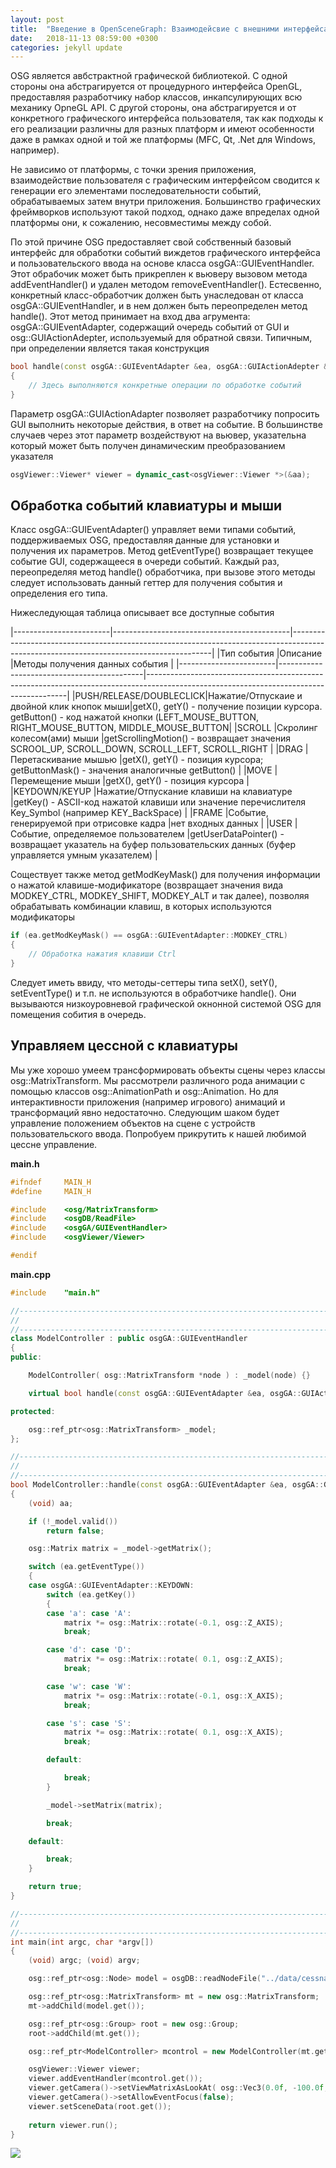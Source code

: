 ```yaml
---
layout: post
title:  "Введение в OpenSceneGraph: Взаимодейсвие с внешними интерфейсами - основы"
date:   2018-11-13 08:59:00 +0300
categories: jekyll update
---
```


OSG является авбстрактной графической библиотекой. С одной стороны она абстрагируется от процедурного интерфейса OpenGL, предоставляя разработчику набор классов, инкапсулирующих всю механику OpneGL API. С другой стороны, она абстрагируется и от конкретного графического интерфейса пользователя, так как подходы к его реализации различны для разных платформ и имеют особенности даже в рамках одной и той же платформы (MFC, Qt, .Net для Windows, например).

Не зависимо от платформы, с точки зрения приложения, взаимодействие пользователя с графическим интерфейсом сводится к генерации его элементами последовательности событий, обрабатываемых затем внутри приложения. Большинство графических фреймворков используют такой подход, однако даже впределах одной платформы они, к сожалению, несовместимы между собой.

По этой причине OSG предоставляет свой собственный базовый интерфейс для обработки событий виждетов графического интерфейса и пользовательского ввода на основе класса osgGA::GUIEventHandler. Этот обрабочик может быть прикреплен к вьюверу вызовом метода addEventHandler() и удален методом removeEventHandler(). Естесвенно, конкретный класс-обработчик должен быть унаследован от класса osgGA::GUIEventHandler, и в нем должен быть переопределен метод handle(). Этот метод принимает на вход два агрумента: osgGA::GUIEventAdapter, содержащий очередь событий от GUI и osg::GUIActionAdepter, используемый для обратной связи. Типичным, при определении является такая конструкция

```cpp
bool handle(const osgGA::GUIEventAdapter &ea, osgGA::GUIActionAdepter &aa)
{
	// Здесь выполняются конкретные операции по обработке событий
}
```  

Параметр osgGA::GUIActionAdapter позволяет разработчику попросить GUI выполнить некоторые действия, в ответ на событие. В большинстве случаев через этот параметр воздействуют на вьювер, указательна который может быть получен динамическим преобразованием указателя

```cpp
osgViewer::Viewer* viewer = dynamic_cast<osgViewer::Viewer *>(&aa);
```

## Обработка событий клавиатуры и мыши

Класс osgGA::GUIEventAdapter() управляет веми типами событий, поддерживаемых OSG, предоставляя данные для установки и получения их параметров. Метод getEventType() возвращает текущее событие GUI, содержащееся в очереди событий. Каждый раз, переопределяя метод handle() обработчика, при вызове этого методы следует использовать данный геттер для получения события и определения его типа.

Нижеследующая таблица описывает все доступные события

|------------------------|--------------------------------------------|----------------------------------------------------------------------------------------------------------------------------------------|
|Тип события             |Описание                                    |Методы получения данных события                                                                                                         |
|------------------------|--------------------------------------------|----------------------------------------------------------------------------------------------------------------------------------------|
|PUSH/RELEASE/DOUBLECLICK|Нажатие/Отпускаие и двойной клик кнопок мыши|getX(), getY() - получение позиции курсора. getButton() - код нажатой кнопки (LEFT_MOUSE_BUTTON, RIGHT_MOUSE_BUTTON, MIDDLE_MOUSE_BUTTON|
|SCROLL                  |Скролинг колесом(ами) мыши                  |getScrollingMotion() - возвращает значения SCROOL_UP, SCROLL_DOWN, SCROLL_LEFT, SCROLL_RIGHT                                            |
|DRAG                    |Перетаскивание мышью                        |getX(), getY() - позиция курсора; getButtonMask() - значения аналогичные getButton()                                                    |
|MOVE                    |Перемещение мыши                            |getX(), getY() - позиция курсора                                                                                                        |
|KEYDOWN/KEYUP           |Нажатие/Отпускание клавиши на клавиатуре    |getKey() - ASCII-код нажатой клавиши или значение перечислителя Key_Symbol (например KEY_BackSpace)                                     |
|FRAME                   |Событие, генерируемой при отрисовке кадра   |нет входных данных                                                                                                                      |
|USER                    |Событие, определяемое пользователем         |getUserDataPointer() - возвращает указатель на буфер пользовательских данных (буфер управляется умным указателем)                       |

Соществует также метод getModKeyMask() для получения информации о нажатой клавише-модификаторе (возвращает значения вида MODKEY_CTRL, MODKEY_SHIFT, MODKEY_ALT и так далее), позволяя обрабатывать комбинации клавиш, в которых используются модификаторы

```cpp
if (ea.getModKeyMask() == osgGA::GUIEventAdapter::MODKEY_CTRL)
{
	// Обработка нажатия клавиши Ctrl
}
```

Следует иметь ввиду, что методы-сеттеры типа setX(), setY(), setEventType() и т.п. не используются в обработчике handle(). Они вызываются низкоуровневой графической окнонной системой OSG для помещения собития в очередь.

## Управляем цессной с клавиатуры

Мы уже хорошо умеем трансформировать объекты сцены через классы osg::MatrixTransform. Мы рассмотрели различного рода анимации с помощью классов osg::AnimationPath и osg::Animation. Но для интерактивности приложения (например игрового) анимаций и трансформаций явно недостаточно. Следующим шаком будет управление положением объектов на сцене с устройств пользовательского ввода. Попробуем прикрутить к нашей любимой цессне управление.

**main.h**
```cpp
#ifndef		MAIN_H
#define		MAIN_H

#include    <osg/MatrixTransform>
#include    <osgDB/ReadFile>
#include    <osgGA/GUIEventHandler>
#include    <osgViewer/Viewer>

#endif
```

**main.cpp**
```cpp
#include	"main.h"

//------------------------------------------------------------------------------
//
//------------------------------------------------------------------------------
class ModelController : public osgGA::GUIEventHandler
{
public:

    ModelController( osg::MatrixTransform *node ) : _model(node) {}

    virtual bool handle(const osgGA::GUIEventAdapter &ea, osgGA::GUIActionAdapter &aa);

protected:

    osg::ref_ptr<osg::MatrixTransform> _model;
};

//------------------------------------------------------------------------------
//
//------------------------------------------------------------------------------
bool ModelController::handle(const osgGA::GUIEventAdapter &ea, osgGA::GUIActionAdapter &aa)
{
    (void) aa;

    if (!_model.valid())
        return false;

    osg::Matrix matrix = _model->getMatrix();

    switch (ea.getEventType())
    {
    case osgGA::GUIEventAdapter::KEYDOWN:
        switch (ea.getKey())
        {
        case 'a': case 'A':
            matrix *= osg::Matrix::rotate(-0.1, osg::Z_AXIS);
            break;

        case 'd': case 'D':
            matrix *= osg::Matrix::rotate( 0.1, osg::Z_AXIS);
            break;

        case 'w': case 'W':
            matrix *= osg::Matrix::rotate(-0.1, osg::X_AXIS);
            break;

        case 's': case 'S':
            matrix *= osg::Matrix::rotate( 0.1, osg::X_AXIS);
            break;

        default:

            break;
        }

        _model->setMatrix(matrix);

        break;

    default:

        break;
    }

    return true;
}

//------------------------------------------------------------------------------
//
//------------------------------------------------------------------------------
int main(int argc, char *argv[])
{
    (void) argc; (void) argv;

    osg::ref_ptr<osg::Node> model = osgDB::readNodeFile("../data/cessna.osg");

    osg::ref_ptr<osg::MatrixTransform> mt = new osg::MatrixTransform;
    mt->addChild(model.get());

    osg::ref_ptr<osg::Group> root = new osg::Group;
    root->addChild(mt.get());

    osg::ref_ptr<ModelController> mcontrol = new ModelController(mt.get());

    osgViewer::Viewer viewer;
    viewer.addEventHandler(mcontrol.get());
    viewer.getCamera()->setViewMatrixAsLookAt( osg::Vec3(0.0f, -100.0f, 0.0f), osg::Vec3(), osg::Z_AXIS );
    viewer.getCamera()->setAllowEventFocus(false);
    viewer.setSceneData(root.get());
    
    return viewer.run();
}
```

![](https://habrastorage.org/webt/a0/gu/od/a0guoddsokpfkthvefo07tfn1h4.gif)

